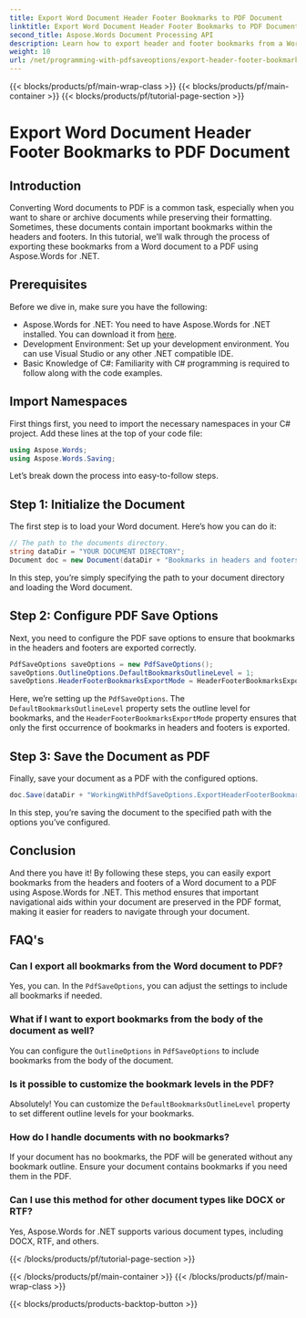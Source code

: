 ```yaml
---
title: Export Word Document Header Footer Bookmarks to PDF Document
linktitle: Export Word Document Header Footer Bookmarks to PDF Document
second_title: Aspose.Words Document Processing API
description: Learn how to export header and footer bookmarks from a Word document to PDF using Aspose.Words for .NET with our step-by-step guide.
weight: 10
url: /net/programming-with-pdfsaveoptions/export-header-footer-bookmarks/
---
```


{{< blocks/products/pf/main-wrap-class >}}
{{< blocks/products/pf/main-container >}}
{{< blocks/products/pf/tutorial-page-section >}}

# Export Word Document Header Footer Bookmarks to PDF Document

## Introduction

Converting Word documents to PDF is a common task, especially when you want to share or archive documents while preserving their formatting. Sometimes, these documents contain important bookmarks within the headers and footers. In this tutorial, we’ll walk through the process of exporting these bookmarks from a Word document to a PDF using Aspose.Words for .NET.

## Prerequisites

Before we dive in, make sure you have the following:

- Aspose.Words for .NET: You need to have Aspose.Words for .NET installed. You can download it from [here](https://releases.aspose.com/words/net/).
- Development Environment: Set up your development environment. You can use Visual Studio or any other .NET compatible IDE.
- Basic Knowledge of C#: Familiarity with C# programming is required to follow along with the code examples.

## Import Namespaces

First things first, you need to import the necessary namespaces in your C# project. Add these lines at the top of your code file:

```csharp
using Aspose.Words;
using Aspose.Words.Saving;
```

Let’s break down the process into easy-to-follow steps.

## Step 1: Initialize the Document

The first step is to load your Word document. Here’s how you can do it:

```csharp
// The path to the documents directory.
string dataDir = "YOUR DOCUMENT DIRECTORY";
Document doc = new Document(dataDir + "Bookmarks in headers and footers.docx");
```

In this step, you’re simply specifying the path to your document directory and loading the Word document.

## Step 2: Configure PDF Save Options

Next, you need to configure the PDF save options to ensure that bookmarks in the headers and footers are exported correctly.

```csharp
PdfSaveOptions saveOptions = new PdfSaveOptions();
saveOptions.OutlineOptions.DefaultBookmarksOutlineLevel = 1;
saveOptions.HeaderFooterBookmarksExportMode = HeaderFooterBookmarksExportMode.First;
```

Here, we’re setting up the `PdfSaveOptions`. The `DefaultBookmarksOutlineLevel` property sets the outline level for bookmarks, and the `HeaderFooterBookmarksExportMode` property ensures that only the first occurrence of bookmarks in headers and footers is exported.

## Step 3: Save the Document as PDF

Finally, save your document as a PDF with the configured options.

```csharp
doc.Save(dataDir + "WorkingWithPdfSaveOptions.ExportHeaderFooterBookmarks.pdf", saveOptions);
```

In this step, you’re saving the document to the specified path with the options you’ve configured.

## Conclusion

And there you have it! By following these steps, you can easily export bookmarks from the headers and footers of a Word document to a PDF using Aspose.Words for .NET. This method ensures that important navigational aids within your document are preserved in the PDF format, making it easier for readers to navigate through your document.

## FAQ's

### Can I export all bookmarks from the Word document to PDF?

Yes, you can. In the `PdfSaveOptions`, you can adjust the settings to include all bookmarks if needed.

### What if I want to export bookmarks from the body of the document as well?

You can configure the `OutlineOptions` in `PdfSaveOptions` to include bookmarks from the body of the document.

### Is it possible to customize the bookmark levels in the PDF?

Absolutely! You can customize the `DefaultBookmarksOutlineLevel` property to set different outline levels for your bookmarks.

### How do I handle documents with no bookmarks?

If your document has no bookmarks, the PDF will be generated without any bookmark outline. Ensure your document contains bookmarks if you need them in the PDF.

### Can I use this method for other document types like DOCX or RTF?

Yes, Aspose.Words for .NET supports various document types, including DOCX, RTF, and others.

{{< /blocks/products/pf/tutorial-page-section >}}

{{< /blocks/products/pf/main-container >}}
{{< /blocks/products/pf/main-wrap-class >}}

{{< blocks/products/products-backtop-button >}}
